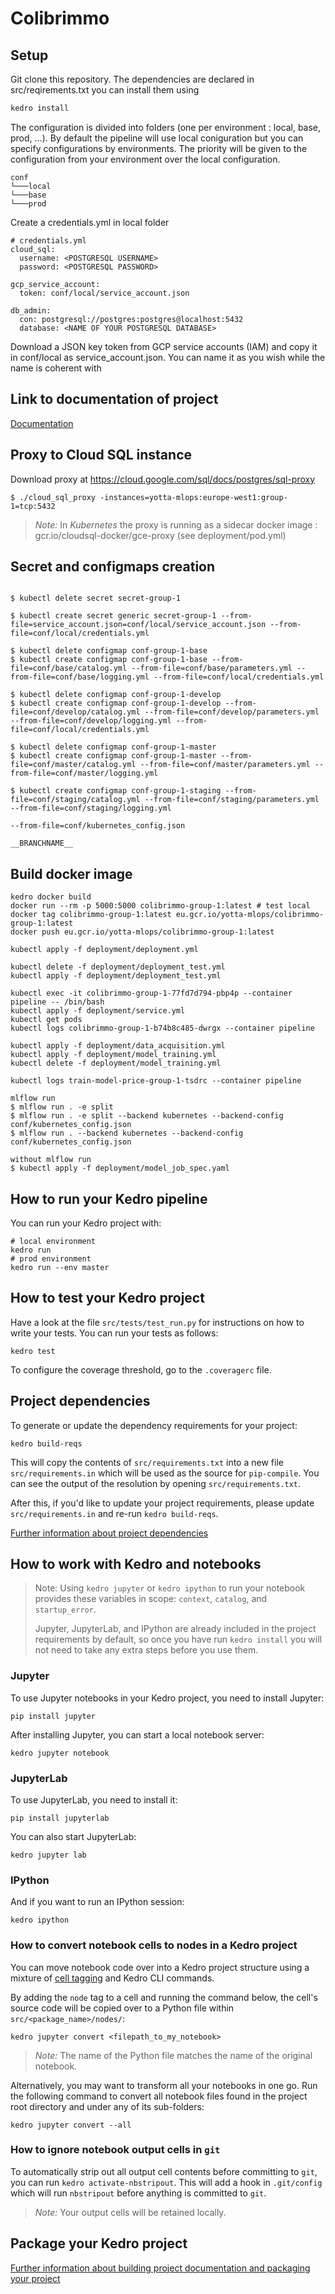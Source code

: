 # Colibrimmo
## Setup
Git clone this repository. The dependencies are declared in src/reqirements.txt you can install them using
```bash
kedro install
```

The configuration is divided into folders (one per environment : local, base, prod, ...). By default the pipeline will use local coniguration but you can specify configurations by environments. The priority will be given to the configuration from your environment over the local configuration.
```
conf
└───local
└───base
└───prod
```
Create a credentials.yml in local folder
```
# credentials.yml
cloud_sql:
  username: <POSTGRESQL USERNAME>
  password: <POSTGRESQL PASSWORD>

gcp_service_account:
  token: conf/local/service_account.json

db_admin:
  con: postgresql://postgres:postgres@localhost:5432
  database: <NAME OF YOUR POSTGRESQL DATABASE>
```

Download a JSON key token from GCP service accounts (IAM) and copy it in conf/local as service_account.json. You can name it as you wish while the name is coherent with 

## Link to documentation of project

[Documentation](https://yotta-academy.gitlab.io/mlops-track/project/fall-2020/colibrimmo-group-1/index.html)

## Proxy to Cloud SQL instance
Download proxy at 
https://cloud.google.com/sql/docs/postgres/sql-proxy
```
$ ./cloud_sql_proxy -instances=yotta-mlops:europe-west1:group-1=tcp:5432
```

> *Note:* In *Kubernetes* the proxy is running as a sidecar
docker image : gcr.io/cloudsql-docker/gce-proxy (see deployment/pod.yml)   

## Secret and configmaps creation
```

$ kubectl delete secret secret-group-1

$ kubectl create secret generic secret-group-1 --from-file=service_account.json=conf/local/service_account.json --from-file=conf/local/credentials.yml

$ kubectl delete configmap conf-group-1-base
$ kubectl create configmap conf-group-1-base --from-file=conf/base/catalog.yml --from-file=conf/base/parameters.yml --from-file=conf/base/logging.yml --from-file=conf/local/credentials.yml

$ kubectl delete configmap conf-group-1-develop
$ kubectl create configmap conf-group-1-develop --from-file=conf/develop/catalog.yml --from-file=conf/develop/parameters.yml --from-file=conf/develop/logging.yml --from-file=conf/local/credentials.yml

$ kubectl delete configmap conf-group-1-master
$ kubectl create configmap conf-group-1-master --from-file=conf/master/catalog.yml --from-file=conf/master/parameters.yml --from-file=conf/master/logging.yml 

$ kubectl create configmap conf-group-1-staging --from-file=conf/staging/catalog.yml --from-file=conf/staging/parameters.yml --from-file=conf/staging/logging.yml 

--from-file=conf/kubernetes_config.json

__BRANCHNAME__

```

## Build docker image

```
kedro docker build
docker run --rm -p 5000:5000 colibrimmo-group-1:latest # test local
docker tag colibrimmo-group-1:latest eu.gcr.io/yotta-mlops/colibrimmo-group-1:latest
docker push eu.gcr.io/yotta-mlops/colibrimmo-group-1:latest
```



```
kubectl apply -f deployment/deployment.yml

kubectl delete -f deployment/deployment_test.yml
kubectl apply -f deployment/deployment_test.yml

kubectl exec -it colibrimmo-group-1-77fd7d794-pbp4p --container pipeline -- /bin/bash
kubectl apply -f deployment/service.yml
kubectl get pods
kubectl logs colibrimmo-group-1-b74b8c485-dwrgx --container pipeline

kubectl apply -f deployment/data_acquisition.yml
kubectl apply -f deployment/model_training.yml
kubectl delete -f deployment/model_training.yml

kubectl logs train-model-price-group-1-tsdrc --container pipeline

mlflow run 
$ mlflow run . -e split
$ mlflow run . -e split --backend kubernetes --backend-config conf/kubernetes_config.json
$ mlflow run . --backend kubernetes --backend-config conf/kubernetes_config.json

without mlflow run
$ kubectl apply -f deployment/model_job_spec.yaml
```
## How to run your Kedro pipeline

You can run your Kedro project with:

```
# local environment
kedro run
# prod environment
kedro run --env master
```

## How to test your Kedro project

Have a look at the file `src/tests/test_run.py` for instructions on how to write your tests. You can run your tests as follows:

```
kedro test
```

To configure the coverage threshold, go to the `.coveragerc` file.

## Project dependencies

To generate or update the dependency requirements for your project:

```
kedro build-reqs
```

This will copy the contents of `src/requirements.txt` into a new file `src/requirements.in` which will be used as the source for `pip-compile`. You can see the output of the resolution by opening `src/requirements.txt`.

After this, if you'd like to update your project requirements, please update `src/requirements.in` and re-run `kedro build-reqs`.

[Further information about project dependencies](https://kedro.readthedocs.io/en/stable/04_kedro_project_setup/01_dependencies.html#project-specific-dependencies)

## How to work with Kedro and notebooks

> Note: Using `kedro jupyter` or `kedro ipython` to run your notebook provides these variables in scope: `context`, `catalog`, and `startup_error`.
>
> Jupyter, JupyterLab, and IPython are already included in the project requirements by default, so once you have run `kedro install` you will not need to take any extra steps before you use them.

### Jupyter
To use Jupyter notebooks in your Kedro project, you need to install Jupyter:

```
pip install jupyter
```

After installing Jupyter, you can start a local notebook server:

```
kedro jupyter notebook
```

### JupyterLab
To use JupyterLab, you need to install it:

```
pip install jupyterlab
```

You can also start JupyterLab:

```
kedro jupyter lab
```

### IPython
And if you want to run an IPython session:

```
kedro ipython
```

### How to convert notebook cells to nodes in a Kedro project
You can move notebook code over into a Kedro project structure using a mixture of [cell tagging](https://jupyter-notebook.readthedocs.io/en/stable/changelog.html#cell-tags) and Kedro CLI commands.

By adding the `node` tag to a cell and running the command below, the cell's source code will be copied over to a Python file within `src/<package_name>/nodes/`:

```
kedro jupyter convert <filepath_to_my_notebook>
```
> *Note:* The name of the Python file matches the name of the original notebook.

Alternatively, you may want to transform all your notebooks in one go. Run the following command to convert all notebook files found in the project root directory and under any of its sub-folders:

```
kedro jupyter convert --all
```

### How to ignore notebook output cells in `git`
To automatically strip out all output cell contents before committing to `git`, you can run `kedro activate-nbstripout`. This will add a hook in `.git/config` which will run `nbstripout` before anything is committed to `git`.

> *Note:* Your output cells will be retained locally.

## Package your Kedro project

[Further information about building project documentation and packaging your project](https://kedro.readthedocs.io/en/stable/03_tutorial/05_package_a_project.html)
